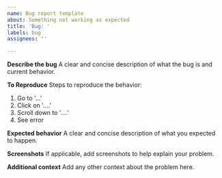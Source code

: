 ```yaml
---
name: Bug report template
about: Something not working as expected
title: 'Bug: '
labels: bug
assignees: ''

---
```


**Describe the bug**
A clear and concise description of what the bug is and current behavior.

**To Reproduce**
Steps to reproduce the behavior:
1. Go to '...'
2. Click on '....'
3. Scroll down to '....'
4. See error

**Expected behavior**
A clear and concise description of what you expected to happen.

**Screenshots**
If applicable, add screenshots to help explain your problem.

**Additional context**
Add any other context about the problem here.
